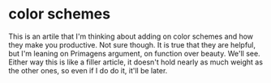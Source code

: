
# color schemes


This is an artile that I'm thinking about adding on color schemes and how they make you productive. Not sure though. It is true that they are helpful, but I'm leaning on Primagens argument, on function over beauty. We'll see. Either way this is like a filler article, it doesn't hold nearly as much weight as the other ones, so even if I do do it, it'll be later.
